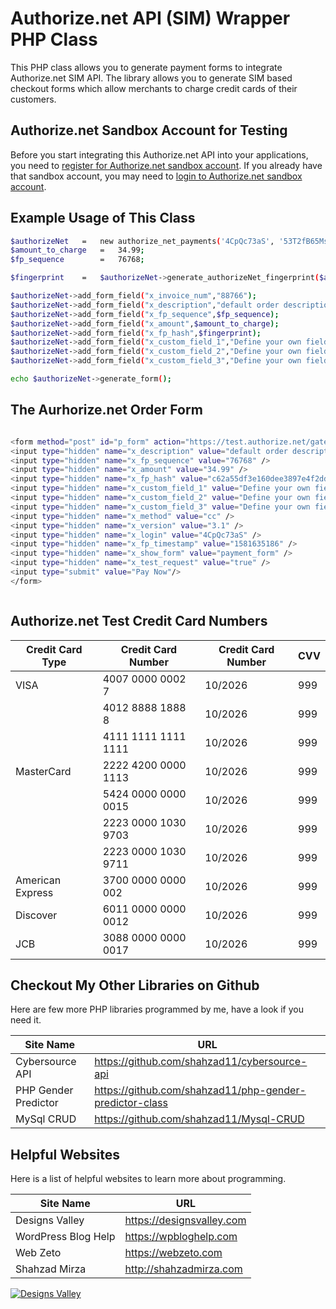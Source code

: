 
# Authorize.net API (SIM) Wrapper PHP Class
This PHP class allows you to generate payment forms to integrate Authorize.net SIM API. The library allows you to generate SIM based checkout forms which allow merchants to charge credit cards of their customers.

## Authorize.net Sandbox Account for Testing
Before you start integrating this Authorize.net API into your applications, you need to [register for Authorize.net sandbox account](https://developer.authorize.net/hello_world/sandbox/). If you already have that sandbox account, you may need to [login to Authorize.net sandbox account](https://logintest.authorize.net/).

## Example Usage of This Class
```sh
$authorizeNet	=	new authorize_net_payments('4CpQc73aS', '53T2fB65Ms844gz2', true);
$amount_to_charge	=	34.99;
$fp_sequence		=	76768;

$fingerprint	=	$authorizeNet->generate_authorizeNet_fingerprint($amount_to_charge,$fp_sequence);

$authorizeNet->add_form_field("x_invoice_num","88766");
$authorizeNet->add_form_field("x_description","default order description");
$authorizeNet->add_form_field("x_fp_sequence",$fp_sequence);
$authorizeNet->add_form_field("x_amount",$amount_to_charge);
$authorizeNet->add_form_field("x_fp_hash",$fingerprint);
$authorizeNet->add_form_field("x_custom_field_1","Define your own fields and values");
$authorizeNet->add_form_field("x_custom_field_2","Define your own fields and values");
$authorizeNet->add_form_field("x_custom_field_3","Define your own fields and values");

echo $authorizeNet->generate_form();


```

## The Aurhorize.net Order Form

```sh

<form method="post" id="p_form" action="https://test.authorize.net/gateway/transact.dll"><input type="hidden" name="x_invoice_num" value="88766" />
<input type="hidden" name="x_description" value="default order description" />
<input type="hidden" name="x_fp_sequence" value="76768" />
<input type="hidden" name="x_amount" value="34.99" />
<input type="hidden" name="x_fp_hash" value="c62a55df3e160dee3897e4f2ddcacedd" />
<input type="hidden" name="x_custom_field_1" value="Define your own fields and values" />
<input type="hidden" name="x_custom_field_2" value="Define your own fields and values" />
<input type="hidden" name="x_custom_field_3" value="Define your own fields and values" />
<input type="hidden" name="x_method" value="cc" />
<input type="hidden" name="x_version" value="3.1" />
<input type="hidden" name="x_login" value="4CpQc73aS" />
<input type="hidden" name="x_fp_timestamp" value="1581635186" />
<input type="hidden" name="x_show_form" value="payment_form" />
<input type="hidden" name="x_test_request" value="true" />
<input type="submit" value="Pay Now"/>
</form>



```


## Authorize.net Test Credit Card Numbers

| Credit Card Type | Credit Card Number |  Credit Card Number | CVV |
| ------ | ------ | ------ | ------ |
| VISA | 4007 0000 0002 7 | 10/2026 | 999 |
|  | 4012 8888 1888 8 | 10/2026 | 999 |
|  | 4111 1111 1111 1111 | 10/2026 | 999 |
| MasterCard | 2222 4200 0000 1113 | 10/2026 | 999 |
|  | 5424 0000 0000 0015 | 10/2026 | 999 |
|  | 2223 0000 1030 9703 | 10/2026 | 999 |
|  | 2223 0000 1030 9711 | 10/2026 | 999 |
| American Express  | 3700 0000 0000 002 | 10/2026 | 999 |
| Discover  | 6011 0000 0000 0012 | 10/2026 | 999 |
| JCB | 3088 0000 0000 0017 | 10/2026 | 999 |



## Checkout My Other Libraries on Github

Here are few more PHP libraries programmed by me, have a look if you need it.

| Site Name | URL |
| ------ | ------ |
| Cybersource API | https://github.com/shahzad11/cybersource-api |
| PHP Gender Predictor | https://github.com/shahzad11/php-gender-predictor-class |
| MySql CRUD | https://github.com/shahzad11/Mysql-CRUD |



## Helpful Websites

Here is a list of helpful websites to learn more about programming.

| Site Name | URL |
| ------ | ------ |
| Designs Valley | https://designsvalley.com |
| WordPress Blog Help | https://wpbloghelp.com |
| Web Zeto | https://webzeto.com |
| Shahzad Mirza | http://shahzadmirza.com |



[![Designs Valley](https://designsvalley.com/wp-content/uploads/2020/02/small-logo.png)](https://designsvalley.com)

